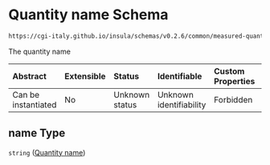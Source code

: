 # Quantity name Schema

```txt
https://cgi-italy.github.io/insula/schemas/v0.2.6/common/measured-quantity.schema.json#/properties/name
```

The quantity name

| Abstract            | Extensible | Status         | Identifiable            | Custom Properties | Additional Properties | Access Restrictions | Defined In                                                                                             |
| :------------------ | :--------- | :------------- | :---------------------- | :---------------- | :-------------------- | :------------------ | :----------------------------------------------------------------------------------------------------- |
| Can be instantiated | No         | Unknown status | Unknown identifiability | Forbidden         | Allowed               | none                | [measured-quantity.schema.json\*](schemas/common/measured-quantity.schema.json) |

## name Type

`string` ([Quantity name](measured-quantity-properties-quantity-name.md))
